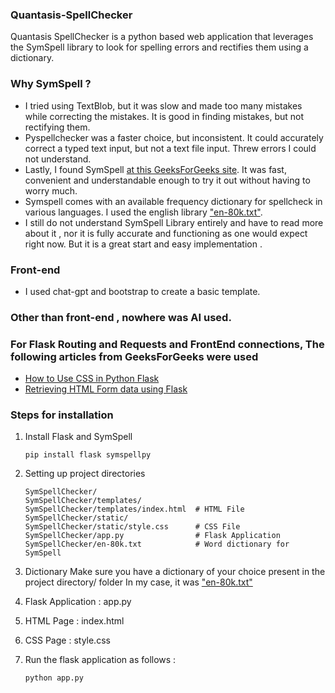 ### Quantasis-SpellChecker
Quantasis SpellChecker is a python based web application that leverages the SymSpell library to look for spelling errors and rectifies them using a dictionary.

### Why SymSpell ?
- I tried using TextBlob, but it was slow and made too many mistakes while correcting the mistakes. It is good in finding mistakes, but not rectifying them.
- Pyspellchecker was a faster choice, but inconsistent. It could accurately correct a typed text input, but not a text file input. Threw errors I could not understand.
- Lastly, I found SymSpell [at this GeeksForGeeks site](https://www.geeksforgeeks.org/spelling-correction-in-text-preprocessing-using-symspell/). It was  fast, convenient and understandable enough to try it out without having to worry much.
- Symspell comes with an available frequency dictionary for spellcheck in various languages. I used the english library ["en-80k.txt"](https://github.com/wolfgarbe/SymSpell/tree/master/SymSpell.FrequencyDictionary).
- I still do not understand SymSpell Library entirely and have to read more about it , nor it is fully accurate and functioning as one would expect right now. But it is a great start and easy implementation .

### Front-end 
- I used chat-gpt and bootstrap to create a basic template.

### Other than front-end , nowhere was AI used.

### For Flask Routing and Requests and FrontEnd connections, The following articles from GeeksForGeeks were used
- [How to Use CSS in Python Flask](https://www.geeksforgeeks.org/how-to-use-css-in-python-flask/)
- [Retrieving HTML Form data using Flask](https://www.geeksforgeeks.org/retrieving-html-from-data-using-flask/)

### Steps for installation
1. Install Flask and SymSpell
   ```
   pip install flask symspellpy
   ```
2. Setting up project directories
   ```
   SymSpellChecker/
   SymSpellChecker/templates/
   SymSpellChecker/templates/index.html  # HTML File
   SymSpellChecker/static/
   SymSpellChecker/static/style.css      # CSS File
   SymSpellChecker/app.py                # Flask Application 
   SymSpellChecker/en-80k.txt            # Word dictionary for SymSpell
   ```
3. Dictionary
   Make sure you have a dictionary of your choice present in the project directory/ folder
   In my case, it was ["en-80k.txt"](https://github.com/wolfgarbe/SymSpell/tree/master/SymSpell.FrequencyDictionary)

 4. Flask Application : app.py
 5. HTML Page : index.html
 6. CSS Page : style.css
 7. Run the flask application  as follows :
    ```
    python app.py
    ```
